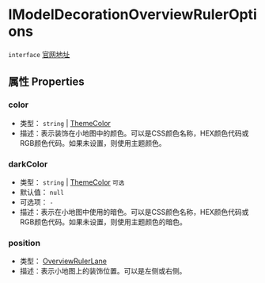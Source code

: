 # IModelDecorationOverviewRulerOptions
`interface` [官网地址](https://microsoft.github.io/monaco-editor/docs.html#interfaces/editor.BracketPairColorizationOptions.html)

## 属性 Properties
### color
+ 类型： `string` | [ThemeColor](ThemeColor.md)
+ 描述：表示装饰在小地图中的颜色。可以是CSS颜色名称，HEX颜色代码或RGB颜色代码。如果未设置，则使用主题颜色。
### darkColor
+ 类型： `string`  | [ThemeColor](ThemeColor.md)  `可选` 
+ 默认值： `null` 
+ 可选项： `-` 
+ 描述：表示在小地图中使用的暗色。可以是CSS颜色名称，HEX颜色代码或RGB颜色代码。如果未设置，则使用主题颜色的暗色。
### position
+ 类型： [OverviewRulerLane](../enumerations.md#overviewrulerlane)
+ 描述：表示小地图上的装饰位置。可以是左侧或右侧。